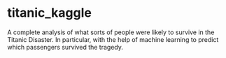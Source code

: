 # titanic_kaggle
A complete analysis of what sorts of people were likely to survive in the Titanic Disaster. In particular, with the help of machine learning to predict which passengers survived the tragedy.
